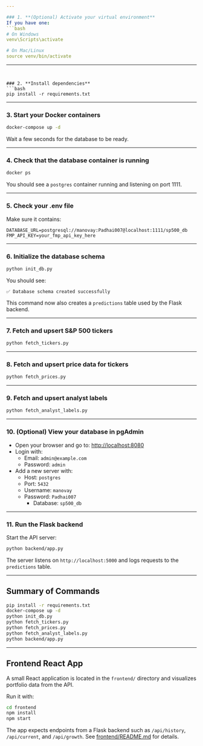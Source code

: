 ```yaml
---

### 1. **(Optional) Activate your virtual environment**
If you have one:
```bash
# On Windows
venv\Scripts\activate

# On Mac/Linux
source venv/bin/activate
```

---
```


### 2. **Install dependencies**
```bash
pip install -r requirements.txt
```

---

### 3. **Start your Docker containers**
```bash
docker-compose up -d
```
Wait a few seconds for the database to be ready.

---

### 4. **Check that the database container is running**
```bash
docker ps
```
You should see a `postgres` container running and listening on port 1111.

---

### 5. **Check your .env file**
Make sure it contains:
```
DATABASE_URL=postgresql://manovay:Padhai007@localhost:1111/sp500_db
FMP_API_KEY=your_fmp_api_key_here
```

---

### 6. **Initialize the database schema**
```bash
python init_db.py
```
You should see:
```
✅ Database schema created successfully
```
This command now also creates a `predictions` table used by the Flask backend.

---

### 7. **Fetch and upsert S&P 500 tickers**
```bash
python fetch_tickers.py
```

---

### 8. **Fetch and upsert price data for tickers**
```bash
python fetch_prices.py
```

---

### 9. **Fetch and upsert analyst labels**
```bash
python fetch_analyst_labels.py
```

---

### 10. **(Optional) View your database in pgAdmin**
- Open your browser and go to: [http://localhost:8080](http://localhost:8080)
- Login with:
  - Email: `admin@example.com`
  - Password: `admin`
- Add a new server with:
  - Host: `postgres`
  - Port: `5432`
  - Username: `manovay`
  - Password: `Padhai007`
    - Database: `sp500_db`

---

### 11. **Run the Flask backend**
Start the API server:
```bash
python backend/app.py
```
The server listens on `http://localhost:5000` and logs requests to the `predictions` table.

---

## **Summary of Commands**
```bash
pip install -r requirements.txt
docker-compose up -d
python init_db.py
python fetch_tickers.py
python fetch_prices.py
python fetch_analyst_labels.py
python backend/app.py
```

---

## Frontend React App

A small React application is located in the `frontend/` directory and visualizes portfolio data from the API.

Run it with:

```bash
cd frontend
npm install
npm start
```

The app expects endpoints from a Flask backend such as `/api/history`, `/api/current`, and `/api/growth`. See [frontend/README.md](frontend/README.md) for details.

